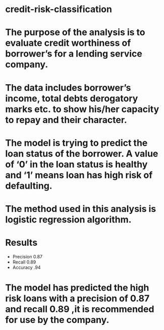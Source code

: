 # credit-risk-classification
# The purpose of the analysis is to evaluate credit worthiness of borrower’s for a lending service company.
# The data includes borrower’s income, total debts  derogatory marks etc. to show his/her capacity to repay and their character.
# The model is trying to predict the loan status of the borrower. A value of ‘0’ in the loan status is healthy and ‘1’ means loan has high risk of defaulting.
# The method used in this analysis is logistic regression algorithm.
# Results
* Precision 0.87
* Recall 0.89
* Accuracy .94
# The model has predicted the high risk loans with a precision of 0.87 and recall 0.89 ,it is recommended for use by the company.


